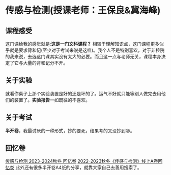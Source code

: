 # 传感与检测(授课老师：王保良&冀海峰)

## 课程感受

这门课给我的感觉就是:**这是一门文科课程？** 相较于理解知识点，这门课程更多似乎就是要求背和记(至少对于考试来说是这样)。我个人不是特别喜欢，对于非控院的我来说，去选这门课其实没有太大的必要。而且这一点与老师无关，课程本身决定了它与大量的背和记分不开。

## 关于实验

就看你桌子上那个实验装置是好的还是坏的了。运气不好就只能等别人做完去用他们的装置了。**实验报告**一如既往的不喜欢。

## 关于考试

**半开卷**，我最讨厌的一种形式，抄的要死，结果考的又没抄到😡。

## 回忆卷

[传感与检测 2023-2024秋冬 回忆卷](https://www.cc98.org/topic/5799432)
[2022-2023秋冬《传感与检测》线上A卷回忆卷](https://www.cc98.org/topic/5506035)
此外还有很多半开卷A4纸的分享，就靠大家自己去善用搜索了。
